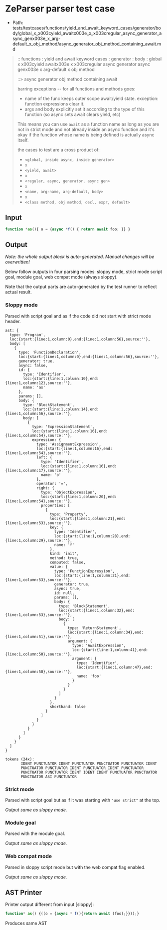 # ZeParser parser test case

- Path: tests/testcases/functions/yield_and_await_keyword_cases/generator/body/global_x_x003cyield_awaitx003e_x_x003cregular_async_generator_async_genx003e_x_arg-default_x_obj_method/async_generator_obj_method_containing_await.md

> :: functions : yield and await keyword cases : generator : body : global x x003cyield awaitx003e x x003cregular async generator async genx003e x arg-default x obj method
>
> ::> async generator obj method containing await
>
> barring exceptions -- for all functions and methods goes:
>
> - name of the func keeps outer scope await/yield state. exception: function expressions clear it.
> - args and body explicitly set it according to the type of this function (so async sets await clears yield, etc)
>
> This means you can use `await` as a function name as long as you are not in strict mode and not already inside an async function and it's okay if the function whose name is being defined is actually async itself.
>
> the cases to test are a cross product of:
>
> - `<global, inside async, inside generator>` 
> - `x` 
> - `<yield, await>`
> - `x` 
> - `<regular, async, generator, async gen>`
> - `x` 
> - `<name, arg-name, arg-default, body>`
> - `x`
> - `<class method, obj method, decl, expr, default>`

## Input

`````js
function *as(){ o = {async *f() { return await foo; }} }
`````

## Output

_Note: the whole output block is auto-generated. Manual changes will be overwritten!_

Below follow outputs in four parsing modes: sloppy mode, strict mode script goal, module goal, web compat mode (always sloppy).

Note that the output parts are auto-generated by the test runner to reflect actual result.

### Sloppy mode

Parsed with script goal and as if the code did not start with strict mode header.

`````
ast: {
  type: 'Program',
  loc:{start:{line:1,column:0},end:{line:1,column:56},source:''},
  body: [
    {
      type: 'FunctionDeclaration',
      loc:{start:{line:1,column:0},end:{line:1,column:56},source:''},
      generator: true,
      async: false,
      id: {
        type: 'Identifier',
        loc:{start:{line:1,column:10},end:{line:1,column:12},source:''},
        name: 'as'
      },
      params: [],
      body: {
        type: 'BlockStatement',
        loc:{start:{line:1,column:14},end:{line:1,column:56},source:''},
        body: [
          {
            type: 'ExpressionStatement',
            loc:{start:{line:1,column:16},end:{line:1,column:54},source:''},
            expression: {
              type: 'AssignmentExpression',
              loc:{start:{line:1,column:16},end:{line:1,column:54},source:''},
              left: {
                type: 'Identifier',
                loc:{start:{line:1,column:16},end:{line:1,column:17},source:''},
                name: 'o'
              },
              operator: '=',
              right: {
                type: 'ObjectExpression',
                loc:{start:{line:1,column:20},end:{line:1,column:54},source:''},
                properties: [
                  {
                    type: 'Property',
                    loc:{start:{line:1,column:21},end:{line:1,column:53},source:''},
                    key: {
                      type: 'Identifier',
                      loc:{start:{line:1,column:28},end:{line:1,column:29},source:''},
                      name: 'f'
                    },
                    kind: 'init',
                    method: true,
                    computed: false,
                    value: {
                      type: 'FunctionExpression',
                      loc:{start:{line:1,column:21},end:{line:1,column:53},source:''},
                      generator: true,
                      async: true,
                      id: null,
                      params: [],
                      body: {
                        type: 'BlockStatement',
                        loc:{start:{line:1,column:32},end:{line:1,column:53},source:''},
                        body: [
                          {
                            type: 'ReturnStatement',
                            loc:{start:{line:1,column:34},end:{line:1,column:51},source:''},
                            argument: {
                              type: 'AwaitExpression',
                              loc:{start:{line:1,column:41},end:{line:1,column:50},source:''},
                              argument: {
                                type: 'Identifier',
                                loc:{start:{line:1,column:47},end:{line:1,column:50},source:''},
                                name: 'foo'
                              }
                            }
                          }
                        ]
                      }
                    },
                    shorthand: false
                  }
                ]
              }
            }
          }
        ]
      }
    }
  ]
}

tokens (24x):
       IDENT PUNCTUATOR IDENT PUNCTUATOR PUNCTUATOR PUNCTUATOR IDENT
       PUNCTUATOR PUNCTUATOR IDENT PUNCTUATOR IDENT PUNCTUATOR
       PUNCTUATOR PUNCTUATOR IDENT IDENT IDENT PUNCTUATOR PUNCTUATOR
       PUNCTUATOR ASI PUNCTUATOR
`````

### Strict mode

Parsed with script goal but as if it was starting with `"use strict"` at the top.

_Output same as sloppy mode._

### Module goal

Parsed with the module goal.

_Output same as sloppy mode._

### Web compat mode

Parsed in sloppy script mode but with the web compat flag enabled.

_Output same as sloppy mode._

## AST Printer

Printer output different from input [sloppy]:

````js
function* as() {((o = {async * f(){return await (foo);}}));}
````

Produces same AST
